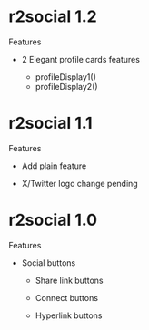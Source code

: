 # r2social 1.2

Features

  + 2 Elegant profile cards features
 
      + profileDisplay1()
      + profileDisplay2()
    
# r2social 1.1

Features

  + Add plain feature
  - X/Twitter logo change pending
  
# r2social 1.0

Features

  + Social buttons
  
      + Share link buttons
      
      + Connect buttons
      
      + Hyperlink buttons
      
